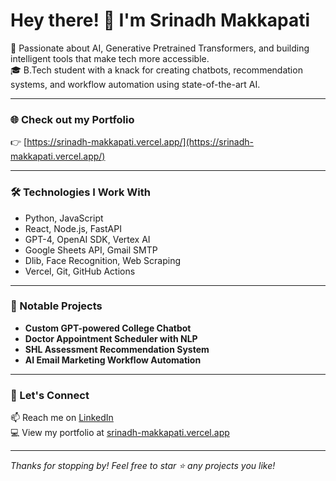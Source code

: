 # Hey there! 👋 I'm Srinadh Makkapati

🚀 Passionate about AI, Generative Pretrained Transformers, and building intelligent tools that make tech more accessible.  
🎓 B.Tech student with a knack for creating chatbots, recommendation systems, and workflow automation using state-of-the-art AI.

---

### 🌐 Check out my Portfolio  
👉 [https://srinadh-makkapati.vercel.app/](https://srinadh-makkapati.vercel.app/)

---

### 🛠️ Technologies I Work With  
- Python, JavaScript  
- React, Node.js, FastAPI  
- GPT-4, OpenAI SDK, Vertex AI  
- Google Sheets API, Gmail SMTP  
- Dlib, Face Recognition, Web Scraping  
- Vercel, Git, GitHub Actions  

---

### 📌 Notable Projects  
- **Custom GPT-powered College Chatbot**  
- **Doctor Appointment Scheduler with NLP**  
- **SHL Assessment Recommendation System**  
- **AI Email Marketing Workflow Automation**  

---

### 🤝 Let's Connect  
📫 Reach me on [LinkedIn](https://www.linkedin.com/in/srinadh-makkapati)  
💻 View my portfolio at [srinadh-makkapati.vercel.app](https://srinadh-makkapati.vercel.app/)

---

_Thanks for stopping by! Feel free to star ⭐ any projects you like!_
